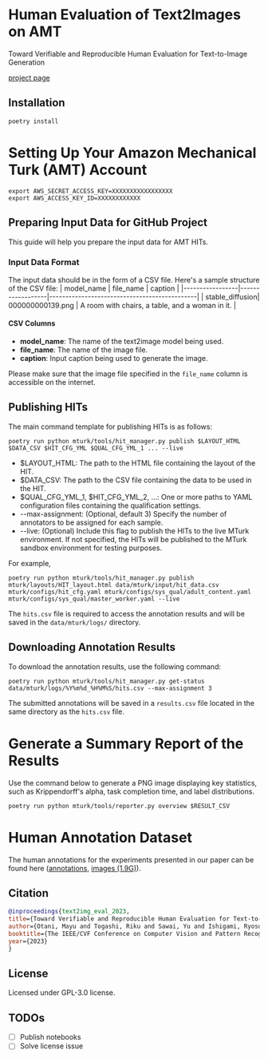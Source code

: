 # Human Evaluation of Text2Images on AMT
Toward Verifiable and Reproducible Human Evaluation for Text-to-Image Generation

[project page](https://mayu-ot.github.io/tti-human-eval/)

## Installation
```shell
poetry install
```

# Setting Up Your Amazon Mechanical Turk (AMT) Account
```shell
export AWS_SECRET_ACCESS_KEY=XXXXXXXXXXXXXXXXX
export AWS_ACCESS_KEY_ID=XXXXXXXXXXXX
```

## Preparing Input Data for GitHub Project
This guide will help you prepare the input data for AMT HITs.

### Input Data Format
The input data should be in the form of a CSV file.
Here's a sample structure of the CSV file:
| model_name      | file_name        | caption                                      |
|-----------------|------------------|----------------------------------------------|
| stable_diffusion| 000000000139.png | A room with chairs, a table, and a woman in it. |

#### CSV Columns
- **model_name**: The name of the text2image model being used.
- **file_name**: The name of the image file.
- **caption**: Input caption being used to generate the image.

Please make sure that the image file specified in the `file_name` column is accessible on the internet.

## Publishing HITs
The main command template for publishing HITs is as follows:
```shell
poetry run python mturk/tools/hit_manager.py publish $LAYOUT_HTML $DATA_CSV $HIT_CFG_YML $QUAL_CFG_YML_1 ... --live
```

- $LAYOUT_HTML: The path to the HTML file containing the layout of the HIT.
- $DATA_CSV: The path to the CSV file containing the data to be used in the HIT.
- $QUAL_CFG_YML_1, $HIT_CFG_YML_2, ...: One or more paths to YAML configuration files containing the qualification settings.
- --max-assignment: (Optional, default 3) Specify the number of annotators to be assigned for each sample.
- --live: (Optional) Include this flag to publish the HITs to the live MTurk environment. If not specified, the HITs will be published to the MTurk sandbox environment for testing purposes.

For example,
```shell
poetry run python mturk/tools/hit_manager.py publish mturk/layouts/HIT_layout.html data/mturk/input/hit_data.csv mturk/configs/hit_cfg.yaml mturk/configs/sys_qual/adult_content.yaml mturk/configs/sys_qual/master_worker.yaml --live
```

The `hits.csv` file is required to access the annotation results and will be saved in the `data/mturk/logs/` directory.

## Downloading Annotation Results
To download the annotation results, use the following command:
```shell
poetry run python mturk/tools/hit_manager.py get-status data/mturk/logs/%Y%m%d_%H%M%S/hits.csv --max-assignment 3
```

The submitted annotations will be saved in a `results.csv` file located in the same directory as the `hits.csv` file.

# Generate a Summary Report of the Results

Use the command below to generate a PNG image displaying key statistics, such as Krippendorff's alpha, task completion time, and label distributions.

```shell
poetry run python mturk/tools/reporter.py overview $RESULT_CSV
```

# Human Annotation Dataset
The human annotations for the experiments presented in our paper can be found here ([annotations](https://storage.googleapis.com/ailab-public/tti-human-eval/human_annos.zip), [images (1.9G)](https://storage.googleapis.com/ailab-public/tti-human-eval/img.zip)).



## Citation
```bibtex
@inproceedings{text2img_eval_2023,
title={Toward Verifiable and Reproducible Human Evaluation for Text-to-Image Generation},
author={Otani, Mayu and Togashi, Riku and Sawai, Yu and Ishigami, Ryosuke and Nakashima, Yuta and Rahtu, Esa and Heikkilä, Janne and Satoh, Shin’ichi},
booktitle={The IEEE/CVF Conference on Computer Vision and Pattern Recognition},
year={2023}
}
```

## License
Licensed under GPL-3.0 license.

## TODOs
- [ ] Publish notebooks
- [ ] Solve license issue
